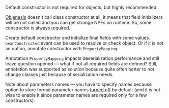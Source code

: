 Default constructor is not required for objects, but highly recommended.

[Objenesis](https://github.com/easymock/objenesis) doesn't call class constructor at all, it means that field initializers will be not called and you can get strange NPEs on runtime. So, some constructor is always required.

Create default constructor and initialize final fields with some values. `beanConstructed` event can be used to resolve or check object.
Or if it is not an option, annotate constructor with `PropertyMapping`.

Annotation `PropertyMapping` impacts deserialization performance and still leave question opened — what if not all required fields are defined? Still, annotation was supported as solution because quite often better to not change classes just because of serialization needs. 

Note about parameters names — you have to specify names because option to store formal parameter names [turned off](https://stackoverflow.com/a/32348437/1910191) by default (and it is not wise to enable it since parameter names are required only for a few constructors).